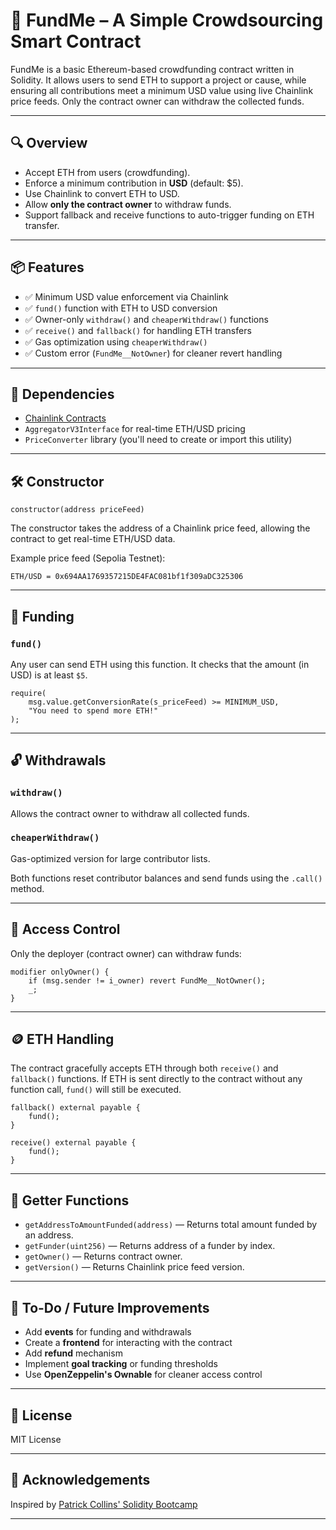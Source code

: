 # 💸 FundMe – A Simple Crowdsourcing Smart Contract

FundMe is a basic Ethereum-based crowdfunding contract written in Solidity. It allows users to send ETH to support a project or cause, while ensuring all contributions meet a minimum USD value using live Chainlink price feeds. Only the contract owner can withdraw the collected funds.

---

## 🔍 Overview

- Accept ETH from users (crowdfunding).
- Enforce a minimum contribution in **USD** (default: $5).
- Use Chainlink to convert ETH to USD.
- Allow **only the contract owner** to withdraw funds.
- Support fallback and receive functions to auto-trigger funding on ETH transfer.

---

## 📦 Features

- ✅ Minimum USD value enforcement via Chainlink
- ✅ `fund()` function with ETH to USD conversion
- ✅ Owner-only `withdraw()` and `cheaperWithdraw()` functions
- ✅ `receive()` and `fallback()` for handling ETH transfers
- ✅ Gas optimization using `cheaperWithdraw()`
- ✅ Custom error (`FundMe__NotOwner`) for cleaner revert handling

---

## 🧰 Dependencies

- [Chainlink Contracts](https://github.com/smartcontractkit/chainlink)
- `AggregatorV3Interface` for real-time ETH/USD pricing
- `PriceConverter` library (you'll need to create or import this utility)

---

## 🛠 Constructor

```solidity
constructor(address priceFeed)
```

The constructor takes the address of a Chainlink price feed, allowing the contract to get real-time ETH/USD data.

Example price feed (Sepolia Testnet):

```solidity
ETH/USD = 0x694AA1769357215DE4FAC081bf1f309aDC325306
```

---

## 💸 Funding

### `fund()`

Any user can send ETH using this function. It checks that the amount (in USD) is at least `$5`.

```solidity
require(
    msg.value.getConversionRate(s_priceFeed) >= MINIMUM_USD,
    "You need to spend more ETH!"
);
```

---

## 🔓 Withdrawals

### `withdraw()`

Allows the contract owner to withdraw all collected funds.

### `cheaperWithdraw()`

Gas-optimized version for large contributor lists.

Both functions reset contributor balances and send funds using the `.call()` method.

---

## 🧾 Access Control

Only the deployer (contract owner) can withdraw funds:

```solidity
modifier onlyOwner() {
    if (msg.sender != i_owner) revert FundMe__NotOwner();
    _;
}
```

---

## 🪙 ETH Handling

The contract gracefully accepts ETH through both `receive()` and `fallback()` functions. If ETH is sent directly to the contract without any function call, `fund()` will still be executed.

```solidity
fallback() external payable {
    fund();
}

receive() external payable {
    fund();
}
```

---

## 🔎 Getter Functions

- `getAddressToAmountFunded(address)` — Returns total amount funded by an address.
- `getFunder(uint256)` — Returns address of a funder by index.
- `getOwner()` — Returns contract owner.
- `getVersion()` — Returns Chainlink price feed version.

---

## 📘 To-Do / Future Improvements

- Add **events** for funding and withdrawals
- Create a **frontend** for interacting with the contract
- Add **refund** mechanism
- Implement **goal tracking** or funding thresholds
- Use **OpenZeppelin's Ownable** for cleaner access control

---

## 📝 License

MIT License

---

## 🙌 Acknowledgements

Inspired by [Patrick Collins' Solidity Bootcamp](https://github.com/smartcontractkit/full-blockchain-solidity-course-py)

---
